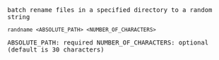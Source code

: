<samp>

batch rename files in a specified directory to a random string

```batch
randname <ABSOLUTE_PATH> <NUMBER_OF_CHARACTERS>
```

ABSOLUTE_PATH: required
NUMBER_OF_CHARACTERS: optional (default is 30 characters)

</samp>
